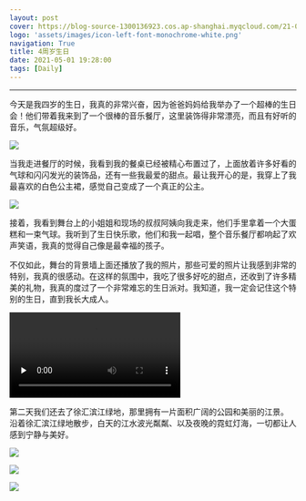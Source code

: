 ```yaml
---
layout: post
cover: https://blog-source-1300136923.cos.ap-shanghai.myqcloud.com/21-05-happybirthday/happy_cover.jpg
logo: 'assets/images/icon-left-font-monochrome-white.png'
navigation: True
title: 4周岁生日
date: 2021-05-01 19:28:00
tags: [Daily]
---
```


------

今天是我四岁的生日，我真的非常兴奋，因为爸爸妈妈给我举办了一个超棒的生日会！他们带着我来到了一个很棒的音乐餐厅，这里装饰得非常漂亮，而且有好听的音乐，气氛超级好。

![](https://blog-source-1300136923.cos.ap-shanghai.myqcloud.com/21-05-happybirthday/IMG_2620.jpg)

当我走进餐厅的时候，我看到我的餐桌已经被精心布置过了，上面放着许多好看的气球和闪闪发光的装饰品，还有一些我最爱的甜点。最让我开心的是，我穿上了我最喜欢的白色公主裙，感觉自己变成了一个真正的公主。

![](https://blog-source-1300136923.cos.ap-shanghai.myqcloud.com/21-05-happybirthday/IMG_2617.jpg)


接着，我看到舞台上的小姐姐和现场的叔叔阿姨向我走来，他们手里拿着一个大蛋糕和一束气球。我听到了生日快乐歌，他们和我一起唱，整个音乐餐厅都响起了欢声笑语，我真的觉得自己像是最幸福的孩子。

不仅如此，舞台的背景墙上面还播放了我的照片，那些可爱的照片让我感到非常的特别，我真的很感动。在这样的氛围中，我吃了很多好吃的甜点，还收到了许多精美的礼物，我真的度过了一个非常难忘的生日派对。我知道，我一定会记住这个特别的生日，直到我长大成人。

<video id="video" controls="" preload="none" poster="">
 <source id="mp4" src="https://cheryev-app.obs.cn-east-3.myhuaweicloud.com/content/ios/2021/05/19/happy_cover.MOV" type="video/mp4">
</video>

第二天我们还去了徐汇滨江绿地，那里拥有一片面积广阔的公园和美丽的江景。
沿着徐汇滨江绿地散步，白天的江水波光粼粼、以及夜晚的霓虹灯海，一切都让人感到宁静与美好。



![](https://blog-source-1300136923.cos.ap-shanghai.myqcloud.com/21-05-happybirthday/37C487C7-9BA4-438F-A611-69415CF257D4.JPG)

![](https://blog-source-1300136923.cos.ap-shanghai.myqcloud.com/21-05-happybirthday/359C1B62-C8EF-4138-BD9B-B62FDDF80D55.JPG)

![](https://blog-source-1300136923.cos.ap-shanghai.myqcloud.com/21-05-happybirthday/0231F53A-D8E3-47D8-964C-AC5712C92170.JPG)